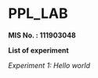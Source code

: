 # PPL_LAB

<b> MIS No. : 111903048   </b>

<b> List of experiment   </b>

<i> Experiment  1: Hello world </i>
